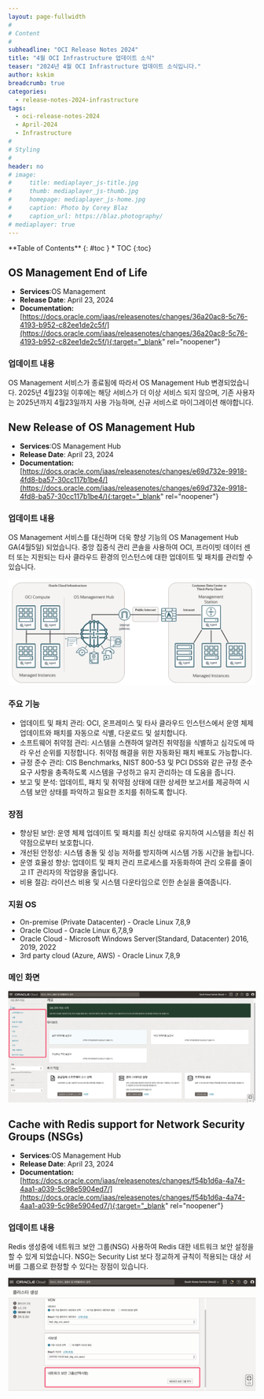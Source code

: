 ```yaml
---
layout: page-fullwidth
#
# Content
#
subheadline: "OCI Release Notes 2024"
title: "4월 OCI Infrastructure 업데이트 소식"
teaser: "2024년 4월 OCI Infrastructure 업데이트 소식입니다."
author: kskim
breadcrumb: true
categories:
  - release-notes-2024-infrastructure
tags:
  - oci-release-notes-2024
  - April-2024
  - Infrastructure
#
# Styling
#
header: no
# image:
#     title: mediaplayer_js-title.jpg
#     thumb: mediaplayer_js-thumb.jpg
#     homepage: mediaplayer_js-home.jpg
#     caption: Photo by Corey Blaz
#     caption_url: https://blaz.photography/
# mediaplayer: true
---
```


<div class="panel radius" markdown="1">
**Table of Contents**
{: #toc }
*  TOC
{:toc}
</div>


## OS Management End of Life
* **Services**:OS Management
* **Release Date**: April 23, 2024
* **Documentation:** [https://docs.oracle.com/iaas/releasenotes/changes/36a20ac8-5c76-4193-b952-c82ee1de2c5f/](https://docs.oracle.com/iaas/releasenotes/changes/36a20ac8-5c76-4193-b952-c82ee1de2c5f/){:target="_blank" rel="noopener"}

### 업데이트 내용
OS Management 서비스가 종료됨에 따라서 OS Management Hub 변경되었습니다. 2025년 4월23일 이후에는 해당 서비스가 더 이상 서비스 되지 않으며, 기존 사용자는 2025년까지 4월23일까지 사용 가능하며, 신규 서비스로 마이그레이션 해야합니다.




## New Release of OS Management Hub
* **Services**:OS Management Hub
* **Release Date**: April 23, 2024
* **Documentation:** [https://docs.oracle.com/iaas/releasenotes/changes/e69d732e-9918-4fd8-ba57-30cc117b1be4/](https://docs.oracle.com/iaas/releasenotes/changes/e69d732e-9918-4fd8-ba57-30cc117b1be4/){:target="_blank" rel="noopener"}

### 업데이트 내용
OS Management 서비스를 대신하며 더욱 향샹 기능의 OS Management Hub GA(4월5일) 되었습니다.
중앙 집중식 관리 콘솔을 사용하여 OCI, 프라이빗 데이터 센터 또는 지원되는 타사 클라우드 환경의 인스턴스에 대한 업데이트 및 패치를 관리할 수 있습니다.

![](/assets/img/infrastructure/2024/SCR-20240509-iolq.png " ")

### 주요 기능
- 업데이트 및 패치 관리: OCI, 온프레미스 및 타사 클라우드 인스턴스에서 운영 체제 업데이트와 패치를 자동으로 식별, 다운로드 및 설치합니다.
- 소프트웨어 취약점 관리: 시스템을 스캔하여 알려진 취약점을 식별하고 심각도에 따라 우선 순위를 지정합니다. 취약점 해결을 위한 자동화된 패치 배포도 가능합니다.
- 규정 준수 관리: CIS Benchmarks, NIST 800-53 및 PCI DSS와 같은 규정 준수 요구 사항을 충족하도록 시스템을 구성하고 유지 관리하는 데 도움을 줍니다.
- 보고 및 분석: 업데이트, 패치 및 취약점 상태에 대한 상세한 보고서를 제공하여 시스템 보안 상태를 파악하고 필요한 조치를 취하도록 합니다.

### 장점
- 향상된 보안: 운영 체제 업데이트 및 패치를 최신 상태로 유지하여 시스템을 최신 취약점으로부터 보호합니다.
- 개선된 안정성: 시스템 충돌 및 성능 저하를 방지하며 시스템 가동 시간을 늘립니다.
- 운영 효율성 향상: 업데이트 및 패치 관리 프로세스를 자동화하여 관리 오류를 줄이고 IT 관리자의 작업량을 줄입니다.
- 비용 절감: 라이선스 비용 및 시스템 다운타임으로 인한 손실을 줄여줍니다.

### 지원 OS
- On-premise (Private Datacenter) - Oracle Linux 7,8,9
- Oracle Cloud - Oracle Linux 6,7,8,9 
- Oracle Cloud - Microsoft Windows Server(Standard, Datacenter) 2016, 2019, 2022
- 3rd party cloud (Azure, AWS) - Oracle Linux 7,8,9

### 메인 화면
![](/assets/img/infrastructure/2024/SCR-20240509-odkx.png " ")


## Cache with Redis support for Network Security Groups (NSGs)
* **Services**:OS Management Hub
* **Release Date**: April 23, 2024
* **Documentation:** [https://docs.oracle.com/iaas/releasenotes/changes/f54b1d6a-4a74-4aa1-a039-5c98e5904ed7/](https://docs.oracle.com/iaas/releasenotes/changes/f54b1d6a-4a74-4aa1-a039-5c98e5904ed7/){:target="_blank" rel="noopener"}

### 업데이트 내용
Redis 생성중에 네트워크 보안 그룹(NSG) 사용하여 Redis 대한 네트워크 보안 설정을 할 수 있게 되었습니다.
NSG는 Security List 보다 정교하게 규칙이 적용되는 대상 서버를 그룹으로 한정할 수 있다는 장점이 있습니다.

![](/assets/img/infrastructure/2024/SCR-20240509-irrj.png " ")

